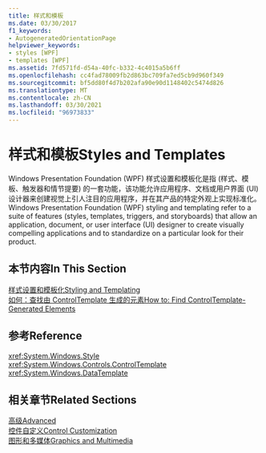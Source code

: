 ```yaml
---
title: 样式和模板
ms.date: 03/30/2017
f1_keywords:
- AutogeneratedOrientationPage
helpviewer_keywords:
- styles [WPF]
- templates [WPF]
ms.assetid: 7fd571fd-d54a-40fc-b332-4c4015a5b6ff
ms.openlocfilehash: cc4fad78009fb2d863bc709fa7ed5cb9d960f349
ms.sourcegitcommit: bf5dd80f4d7b202afa90e90d1148402c5474d826
ms.translationtype: MT
ms.contentlocale: zh-CN
ms.lasthandoff: 03/30/2021
ms.locfileid: "96973833"
---
```

# <a name="styles-and-templates"></a><span data-ttu-id="a917b-102">样式和模板</span><span class="sxs-lookup"><span data-stu-id="a917b-102">Styles and Templates</span></span>
<span data-ttu-id="a917b-103">Windows Presentation Foundation (WPF) 样式设置和模板化是指 (样式、模板、触发器和情节提要) 的一套功能，该功能允许应用程序、文档或用户界面 (UI) 设计器来创建视觉上引人注目的应用程序，并在其产品的特定外观上实现标准化。</span><span class="sxs-lookup"><span data-stu-id="a917b-103">Windows Presentation Foundation (WPF) styling and templating refer to a suite of features (styles, templates, triggers, and storyboards) that allow an application, document, or user interface (UI) designer to create visually compelling applications and to standardize on a particular look for their product.</span></span>  
  
## <a name="in-this-section"></a><span data-ttu-id="a917b-104">本节内容</span><span class="sxs-lookup"><span data-stu-id="a917b-104">In This Section</span></span>  
 [<span data-ttu-id="a917b-105">样式设置和模板化</span><span class="sxs-lookup"><span data-stu-id="a917b-105">Styling and Templating</span></span>](/dotnet/desktop-wpf/fundamentals/styles-templates-overview)  
  [<span data-ttu-id="a917b-106">如何：查找由 ControlTemplate 生成的元素</span><span class="sxs-lookup"><span data-stu-id="a917b-106">How to: Find ControlTemplate-Generated Elements</span></span>](how-to-find-controltemplate-generated-elements.md)  
  
## <a name="reference"></a><span data-ttu-id="a917b-107">参考</span><span class="sxs-lookup"><span data-stu-id="a917b-107">Reference</span></span>  
 <xref:System.Windows.Style>  
  <xref:System.Windows.Controls.ControlTemplate>  
  <xref:System.Windows.DataTemplate>  
  
## <a name="related-sections"></a><span data-ttu-id="a917b-108">相关章节</span><span class="sxs-lookup"><span data-stu-id="a917b-108">Related Sections</span></span>  
 [<span data-ttu-id="a917b-109">高级</span><span class="sxs-lookup"><span data-stu-id="a917b-109">Advanced</span></span>](../advanced/index.md)  
  [<span data-ttu-id="a917b-110">控件自定义</span><span class="sxs-lookup"><span data-stu-id="a917b-110">Control Customization</span></span>](control-customization.md)  
  [<span data-ttu-id="a917b-111">图形和多媒体</span><span class="sxs-lookup"><span data-stu-id="a917b-111">Graphics and Multimedia</span></span>](../graphics-multimedia/index.md)
